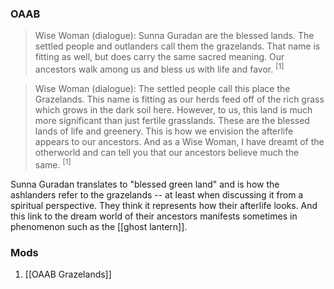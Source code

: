 
### OAAB
> Wise Woman (dialogue): Sunna Guradan are the blessed lands. The settled people and outlanders call them the grazelands. That name is fitting as well, but does carry the same sacred meaning. Our ancestors walk among us and bless us with life and favor. <sup>[1]</sup>

> Wise Woman (dialogue): The settled people call this place the Grazelands. This name is fitting as our herds feed off of the rich grass which grows in the dark soil here. However, to us, this land is much more significant than just fertile grasslands. These are the blessed lands of life and greenery. This is how we envision the afterlife appears to our ancestors. And as a Wise Woman, I have dreamt of the otherworld and can tell you that our ancestors believe much the same. <sup>[1]</sup>

Sunna Guradan translates to "blessed green land" and is how the ashlanders refer to the grazelands -- at least when discussing it from a spiritual perspective. They think it represents how their afterlife looks. And this link to the dream world of their ancestors manifests sometimes in phenomenon such as the [[ghost lantern]].
### Mods
1. [[OAAB Grazelands]]